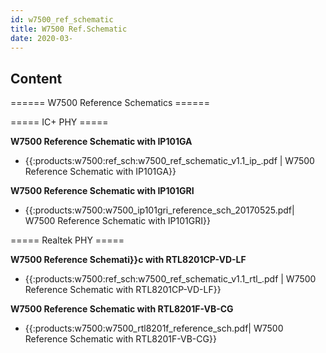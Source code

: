 ```yaml
---
id: w7500_ref_schematic
title: W7500 Ref.Schematic
date: 2020-03-
---
```


## Content

====== W7500 Reference Schematics ======

===== IC+ PHY =====

**W7500 Reference Schematic with IP101GA**

- {{:products:w7500:ref_sch:w7500_ref_schematic_v1.1_ip_.pdf | W7500 Reference Schematic with IP101GA}}

**W7500 Reference Schematic with IP101GRI**

- {{:products:w7500:w7500_ip101gri_reference_sch_20170525.pdf| W7500 Reference Schematic with IP101GRI}}

===== Realtek PHY =====

**W7500 Reference Schemati}}c with RTL8201CP-VD-LF**

- {{:products:w7500:ref_sch:w7500_ref_schematic_v1.1_rtl_.pdf | W7500 Reference Schematic with RTL8201CP-VD-LF}}

**W7500 Reference Schematic with RTL8201F-VB-CG**

- {{:products:w7500:w7500_rtl8201f_reference_sch.pdf| W7500 Reference Schematic with RTL8201F-VB-CG}}
